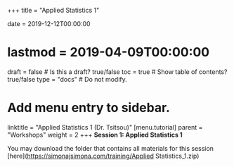 +++
title = "Applied Statistics 1"

date = 2019-12-12T00:00:00
# lastmod = 2019-04-09T00:00:00

draft = false  # Is this a draft? true/false
toc = true  # Show table of contents? true/false
type = "docs"  # Do not modify.

# Add menu entry to sidebar.
linktitle = "Applied Statistics 1 (Dr. Tsitsou)"
[menu.tutorial]
  parent = "Workshops"
  weight = 2
+++
**Session 1: Applied Statistics 1**  

You may download the folder that contains all materials for this session [here](https://simonajsimona.com/training/Applied Statistics_1.zip) 

